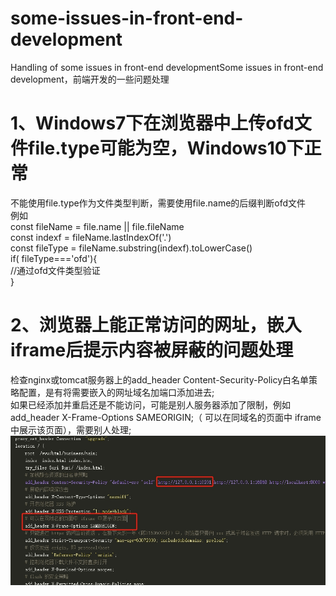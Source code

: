 # some-issues-in-front-end-development
Handling of some issues in front-end developmentSome issues in front-end development，前端开发的一些问题处理
# 1、Windows7下在浏览器中上传ofd文件file.type可能为空，Windows10下正常
   不能使用file.type作为文件类型判断，需要使用file.name的后缀判断ofd文件<br/>
   例如 </br>
    const fileName = file.name || file.fileName<br/>
    const indexf = fileName.lastIndexOf('.')<br/>
    const fileType = fileName.substring(indexf).toLowerCase()<br/>
    if( fileType==='ofd'){<br/>
    //通过ofd文件类型验证<br/>
    }<br/>
# 2、浏览器上能正常访问的网址，嵌入iframe后提示内容被屏蔽的问题处理
  检查nginx或tomcat服务器上的add_header Content-Security-Policy白名单策略配置，是有将需要嵌入的网址域名加端口添加进去;<br/>
  如果已经添加并重启还是不能访问，可能是别人服务器添加了限制，例如add_header X-Frame-Options SAMEORIGIN;（ 可以在同域名的页面中 iframe 中展示该页面），需要别人处理;<br/>
  ![nginx部分配置图片](assets/images/nginx1.png)<br/>
